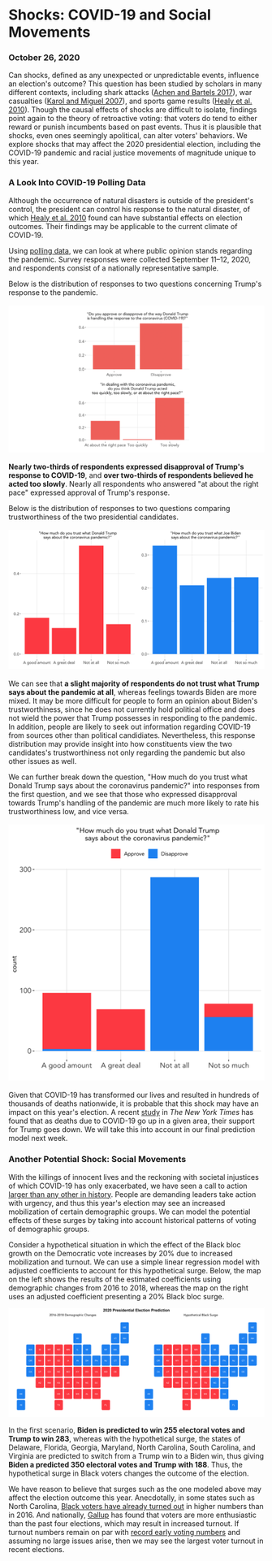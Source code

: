 # Shocks: COVID-19 and Social Movements
### October 26, 2020

Can shocks, defined as any unexpected or unpredictable events, influence an election's outcome? This question has been studied by scholars in many different contexts, including shark attacks ([Achen and Bartels 2017](https://www.jstor.org/stable/j.ctvc7770q)), war casualties ([Karol and Miguel 2007](http://emiguel.econ.berkeley.edu/assets/miguel_research/33/_Paper__Electoral_Cost_of_War.pdf)), and sports game results ([Healy et al. 2010](https://www.pnas.org/content/107/29/12804.abstract)). Though the causal effects of shocks are difficult to isolate, findings point again to the theory of retroactive voting: that voters do tend to either reward or punish incumbents based on past events. Thus it is plausible that shocks, even ones seemingly apolitical, can alter voters' behaviors. We explore shocks that may affect the 2020 presidential election, including the COVID-19 pandemic and racial justice movements of magnitude unique to this year.

### A Look Into COVID-19 Polling Data

Although the occurrence of natural disasters is outside of the president's control, the president can control his response to the natural disaster, of which [Healy et al. 2010](https://www.pnas.org/content/107/29/12804.abstract) found can have substantial effects on election outcomes. Their findings may be applicable to the current climate of COVID-19.

Using [polling data](https://ropercenter.cornell.edu/supporting-public-opinion-data-related-covid-19?utm_source=Data+Dive+from+Roper%40Cornell+6.28.18&utm_campaign=28df841335-EMAIL_CAMPAIGN_2019_10_08_04_38_COPY_02&utm_medium=email&utm_term=0_b24149c0c3-28df841335-&utm_source=Data+Dive+from+Roper%40Cornell+6.28.18&utm_campaign=28df841335-EMAIL_CAMPAIGN_2019_10_08_04_38_COPY_02&utm_medium=email&utm_term=0_b24149c0c3-28df841335-580634065), we can look at where public opinion stands regarding the pandemic. Survey responses were collected September 11–12, 2020, and respondents consist of a nationally representative sample.

Below is the distribution of responses to two questions concerning Trump's response to the pandemic.
<br/>
<br/>
![COVID Poll Q1-2](../figures/covid_poll1.png)
<br/>
<br/>
**Nearly two-thirds of respondents expressed disapproval of Trump's response to COVID-19**, and **over two-thirds of respondents believed he acted too slowly**. Nearly all respondents who answered "at about the right pace" expressed approval of Trump's response.

Below is the distribution of responses to two questions comparing trustworthiness of the two presidential candidates.
<br/>
<br/>
![COVID Poll Q3-4](../figures/covid_poll2.png)
<br/>
<br/>
We can see that **a slight majority of respondents do not trust what Trump says about the pandemic at all**, whereas feelings towards Biden are more mixed. It may be more difficult for people to form an opinion about Biden's trustworthiness, since he does not currently hold political office and does not wield the power that Trump possesses in responding to the pandemic. In addition, people are likely to seek out information regarding COVID-19 from sources other than political candidiates. Nevertheless, this response distribution may provide insight into how constituents view the two candidates's trustworthiness not only regarding the pandemic but also other issues as well.

We can further break down the question, "How much do you trust what Donald Trump says about the coronavirus pandemic?" into responses from the first question, and we see that those who expressed disapproval towards Trump's handling of the pandemic are much more likely to rate his trustworthiness low, and vice versa.
<br/>
<br/>
![COVID Poll Q3](../figures/covid_poll3.png)
<br/>
<br/>
Given that COVID-19 has transformed our lives and resulted in hundreds of thousands of deaths nationwide, it is probable that this shock may have an impact on this year's election. A recent [study](https://www.nytimes.com/2020/07/28/upshot/polling-trump-virus-election.html) in *The New York Times* has found that as deaths due to COVID-19 go up in a given area, their support for Trump goes down. We will take this into account in our final prediction model next week.

### Another Potential Shock: Social Movements

With the killings of innocent lives and the reckoning with societal injustices of which COVID-19 has only exacerbated, we have seen a call to action [larger than any other in history](https://www.nytimes.com/interactive/2020/07/03/us/george-floyd-protests-crowd-size.html). People are demanding leaders take action with urgency, and thus this year's election may see an increased mobilization of certain demographic groups. We can model the potential effects of these surges by taking into account historical patterns of voting of demographic groups.

Consider a hypothetical situation in which the effect of the Black bloc growth on the Democratic vote increases by 20% due to increased mobilization and turnout. We can use a simple linear regression model with adjusted coefficients to account for this hypothetical surge. Below, the map on the left shows the results of the estimated coefficients using demographic changes from 2016 to 2018, whereas the map on the right uses an adjusted coefficient presenting a 20% Black bloc surge.

![Surge Map](../figures/demographic_surge_map1.png)

In the first scenario, **Biden is predicted to win 255 electoral votes and Trump to win 283**, whereas with the hypothetical surge, the states of Delaware, Florida, Georgia, Maryland, North Carolina, South Carolina, and Virginia are predicted to switch from a Trump win to a Biden win, thus giving **Biden a predicted 350 electoral votes and Trump with 188**. Thus, the hypothetical surge in Black voters changes the outcome of the election.

We have reason to believe that surges such as the one modeled above may affect the election outcome this year. Anecdotally, in some states such as North Carolina, [Black voters have already turned out](https://www.citizen-times.com/story/news/2020/10/20/nc-black-voter-turnout-up-2020-biden-and-trump-court-key-group/5981602002/) in higher numbers than in 2016. And nationally, [Gallup](https://news.gallup.com/poll/321599/voter-turnout-appears-steady-enthusiasm-running-high.aspx) has found that voters are more enthusiastic than the past four elections, which may result in increased turnout. If turnout numbers remain on par with [record early voting numbers](https://www.theatlantic.com/politics/archive/2020/10/2020-election-turnout/616640/) and assuming no large issues arise, then we may see the largest voter turnout in recent elections.
